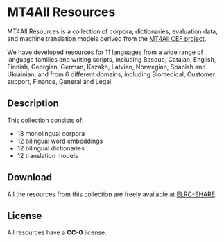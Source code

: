 # MT4All Resources

MT4All Resources is a collection of corpora, dictionaries, evaluation data, and machine translation models derived from the [MT4All CEF project](http://ixa2.si.ehu.eus/mt4all/project).

We have developed resources for 11 languages from a wide range of language families and writing scripts, including Basque, Catalan, English, Finnish, Georgian, German, Kazakh, Latvian, Norwegian, Spanish and Ukrainian, and from 6 different domains, including Biomedical, Customer support, Finance, General and Legal.

## Description

This collection consists of:

- 18 monolingual corpora
- 12 bilingual word embeddings
- 12 bilingual dictionaries
- 12 translation models

## Download

All the resources from this collection are freely available at [ELRC-SHARE](https://elrc-share.eu/repository/search/?q=mfsp:b1feac144ec511ec9c1a00155d026706235da530758c4d8f91011d829ade645d).

## License

All resources have a **CC-0** license.
